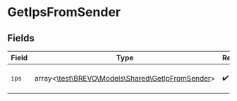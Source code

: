 # GetIpsFromSender


## Fields

| Field                                                                                      | Type                                                                                       | Required                                                                                   | Description                                                                                |
| ------------------------------------------------------------------------------------------ | ------------------------------------------------------------------------------------------ | ------------------------------------------------------------------------------------------ | ------------------------------------------------------------------------------------------ |
| `ips`                                                                                      | array<[\test\BREVO\Models\Shared\GetIpFromSender](../../models/shared/GetIpFromSender.md)> | :heavy_check_mark:                                                                         | Dedicated IP(s) linked to a sender                                                         |